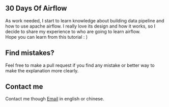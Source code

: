 30 Days Of Airflow
------------
As work needed, I start to learn knowledge about building data pipeline and how to use apache airflow. I really love its design and how it works, so I decide to share my experience to who are going to learn airflow.
<br>
Hope you can learn from this tutorial : )


Find mistakes?
------------
Feel free to make a pull request if you find any mistake or better way to make the explanation more clearly.

Contact me
------------
Contact me though
[Email](muller79924@gmail.com)
in english or chinese.
